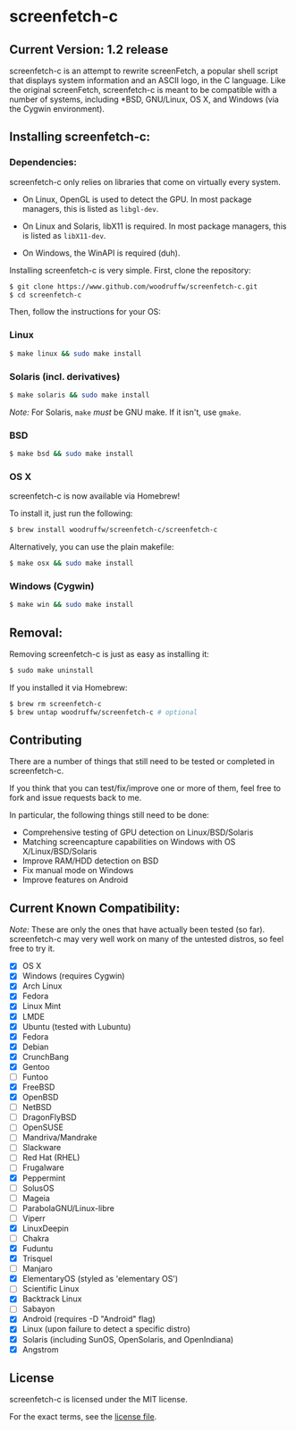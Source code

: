screenfetch-c
=============

## Current Version: 1.2 release 

screenfetch-c is an attempt to rewrite screenFetch, a popular shell 
script that displays system information and an ASCII logo, in the C 
language.
Like the original screenFetch, screenfetch-c is meant to be compatible with a number of systems, including *BSD, GNU/Linux, OS X, and Windows (via the Cygwin environment).

## Installing screenfetch-c:

### Dependencies:
screenfetch-c only relies on libraries that come on virtually every system.

* On Linux, OpenGL is used to detect the GPU. In most package managers, this is listed as `libgl-dev`.

* On Linux and Solaris, libX11 is required. In most package managers, this is listed as `libX11-dev`.

* On Windows, the WinAPI is required (duh).

Installing screenfetch-c is very simple.
First, clone the repository:

```bash
$ git clone https://www.github.com/woodruffw/screenfetch-c.git
$ cd screenfetch-c
```
Then, follow the instructions for your OS:

### Linux

```bash
$ make linux && sudo make install
```

### Solaris (incl. derivatives)

```bash
$ make solaris && sudo make install
```

_Note:_ For Solaris, `make` *must* be GNU make. If it isn't, use `gmake`.

### BSD

```bash
$ make bsd && sudo make install
```

### OS X

screenfetch-c is now available via Homebrew!

To install it, just run the following:

```bash
$ brew install woodruffw/screenfetch-c/screenfetch-c
```

Alternatively, you can use the plain makefile:

```bash
$ make osx && sudo make install
```

### Windows (Cygwin)

```bash
$ make win && sudo make install
```

## Removal:
Removing screenfetch-c is just as easy as installing it:

```bash
$ sudo make uninstall
```

If you installed it via Homebrew:

```bash
$ brew rm screenfetch-c
$ brew untap woodruffw/screenfetch-c # optional
```

## Contributing

There are a number of things that still need to be tested or completed in screenfetch-c.

If you think that you can test/fix/improve one or more of them, feel free to fork and issue requests back to me.

In particular, the following things still need to be done:

- Comprehensive testing of GPU detection on Linux/BSD/Solaris
- Matching screencapture capabilities on Windows with OS X/Linux/BSD/Solaris
- Improve RAM/HDD detection on BSD
- Fix manual mode on Windows
- Improve features on Android

## Current Known Compatibility:

_Note:_ These are only the ones that have actually been tested (so far). screenfetch-c may very well work on many of the untested distros, so feel free to try it.

- [x] OS X
- [x] Windows (requires Cygwin)
- [x] Arch Linux
- [x] Fedora
- [x] Linux Mint
- [x] LMDE
- [x] Ubuntu (tested with Lubuntu)
- [x] Fedora
- [x] Debian
- [x] CrunchBang
- [x] Gentoo
- [ ] Funtoo
- [x] FreeBSD
- [x] OpenBSD
- [ ] NetBSD
- [ ] DragonFlyBSD
- [ ] OpenSUSE
- [ ] Mandriva/Mandrake
- [ ] Slackware
- [ ] Red Hat (RHEL)
- [ ] Frugalware
- [x] Peppermint
- [ ] SolusOS
- [ ] Mageia
- [ ] ParabolaGNU/Linux-libre
- [ ] Viperr
- [x] LinuxDeepin
- [ ] Chakra
- [x] Fuduntu
- [x] Trisquel
- [ ] Manjaro
- [x] ElementaryOS (styled as 'elementary OS')
- [ ] Scientific Linux
- [x] Backtrack Linux
- [ ] Sabayon
- [x] Android (requires -D "Android" flag)
- [x] Linux (upon failure to detect a specific distro)
- [x] Solaris (including SunOS, OpenSolaris, and OpenIndiana)
- [x] Angstrom

## License
screenfetch-c is licensed under the MIT license.

For the exact terms, see the [license file](./LICENSE).
